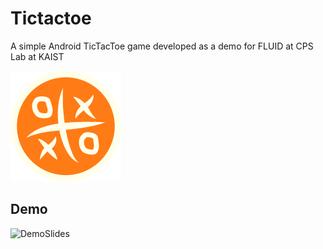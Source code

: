 # Tictactoe
A simple Android TicTacToe game developed as a demo for FLUID at CPS Lab at KAIST 

![Logo](./tictactoe_logo.png)


## Demo

![DemoSlides](./tictactoe_demo.gif)
